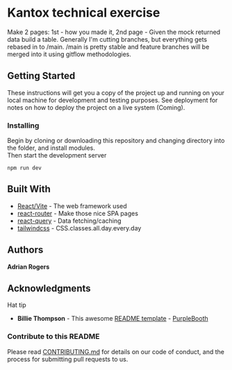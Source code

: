 # Kantox technical exercise

Make 2 pages: 1st - how you made it, 2nd page - Given the mock returned data build a table.
Generally I'm cutting branches, but everything gets rebased in to /main.
/main is pretty stable and feature branches will be merged into it using gitflow methodologies.

## Getting Started

These instructions will get you a copy of the project up and running on your local machine for development and testing purposes. See deployment for notes on how to deploy the project on a live system (Coming).

### Installing

Begin by cloning or downloading this repository and changing directory into the folder, and install modules.  
Then start the development server

```
npm run dev
```

## Built With

- [React/Vite](https://vite.dev/) - The web framework used
- [react-router](https://reactrouter.com/home) - Make those nice SPA pages
- [react-query](https://tanstack.com/) - Data fetching/caching
- [tailwindcss](https://tailwindcss.com/) - CSS.classes.all.day.every.day

## Authors

**Adrian Rogers**

## Acknowledgments

Hat tip

- **Billie Thompson** - This awesome [README template](https://gist.github.com/PurpleBooth/b24679402957c63ec426) - [PurpleBooth](https://github.com/PurpleBooth)

### Contribute to this README

Please read [CONTRIBUTING.md](https://gist.github.com/PurpleBooth/b24679402957c63ec426) for details on our code of conduct, and the process for submitting pull requests to us.
